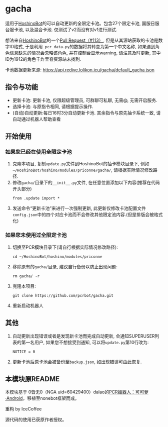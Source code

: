# gacha
适用于[HoshinoBot](https://github.com/Ice-Cirno/HoshinoBot)的可以自动更新的全限定卡池。包含27个限定卡池, 国服日服台服卡池, 以及混合卡池. 仅测试了v2而没有对v1进行测试. 

想法来自[HoshinoBot](https://github.com/Ice-Cirno/HoshinoBot)的一个[Pull Request（#113）](https://github.com/Ice-Cirno/HoshinoBot/pull/113), 但是从其源站获取的卡池是数字ID格式, 于是利用`_pcr_data.py`的数据将其转变为第一个中文名称, 如果遇到角色信息缺失的情况会忽略该角色, 并在控制台显示warning, 请注意及时更新, 其中ID为1912的角色千炸里脊资源站未找到. 


卡池数据更新来源: https://api.redive.lolikon.icu/gacha/default_gacha.json

## 指令与功能
* 更新卡池: 更新卡池, 仅限超级管理员, 可群聊可私聊, 无需@, 无需开启服务. 
* 选择卡池: 与原指令相同, 请根据提示操作. 
* (自动)自动更新:每日16时3分自动更新卡池. 
其余指令与原先抽卡系统一致, 请自动通过机器人帮助查看


## 开始使用
### 如果您已经在使用全限定卡池
1. 克隆本项目, 复制`update.py`文件到HoshinoBot的抽卡模块目录下, 例如`~/HoshinoBot/hoshino/modules/priconne/gacha/`, 请根据实际情况修改路径.
2. 修改`gacha/`目录下的`__init__.py`文件, 在任意位置添加以下内容(推荐在代码开头部分)
    ```
    from .update import *
    ```
3. 发送命令“更新卡池”来进行一次强制更新, 此更新仅修改卡池配置文件`config.json`中的四个对应卡池而不会修改其他限定池内容.(但是排版会被格式化)
### 如果您未使用过全限定卡池
1. 切换至PCR模块目录下(请自行根据实际情况修改路径):
   ```
   cd ~/HoshinoBot/hoshino/modules/priconne
   ```
2. 移除原有的`gacha/`目录, 建议自行备份以防止出现问题:
   ```
   rm gacha/ -r 
   ```
3. 克隆本项目:
   ```
   git clone https://github.com/pcrbot/gacha.git
   ```
4. 重新启动机器人

## 其他
1. 自动更新出现错误或者是发现新卡池而完成自动更新, 会通知SUPERUSER列表的第一名用户, 如果您不想接受到通知, 可以将`update.py`第10行改为:
    ```
    NOTICE = 0
    ```
2. 更新卡池后原卡池会被备份至`backup.json`, 如出现错误可由此恢复. 
   
## 本模块原README
本模块基于 0皆无0（NGA uid=60429400）dalao的[PCR姬器人：可可萝·Android](https://bbs.nga.cn/read.php?tid=18434108)，移植至nonebot框架而成。

重构 by IceCoffee

源代码的使用已获原作者授权。
